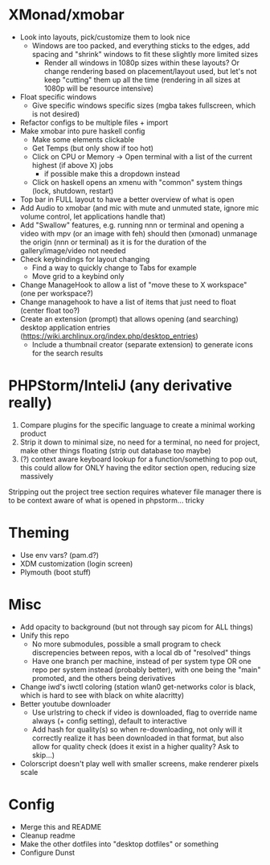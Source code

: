 # XMonad/xmobar
* Look into layouts, pick/customize them to look nice
    * Windows are too packed, and everything sticks to the edges, add spacing and "shrink" windows to fit these slightly more limited sizes
         * Render all windows in 1080p sizes within these layouts? Or change rendering based on placement/layout used, but let's not keep "cutting" them up all the time (rendering in all sizes at 1080p will be resource intensive)
* Float specific windows
    * Give specific windows specific sizes (mgba takes fullscreen, which is not desired)
* Refactor configs to be multiple files + import
* Make xmobar into pure haskell config
    * Make some elements clickable
    * Get Temps (but only show if too hot)
    * Click on CPU or Memory -> Open terminal with a list of the current highest (if above X) jobs
        * if possible make this a dropdown instead
    * Click on haskell opens an xmenu with "common" system things (lock, shutdown, restart)
* Top bar in FULL layout to have a better overview of what is open
* Add Audio to xmobar (and mic with mute and unmuted state, ignore mic volume control, let applications handle that)
* Add "Swallow" features, e.g. running nnn or terminal and opening a video with mpv (or an image with feh) should then (xmonad) unmanage the origin (nnn or terminal) as it is for the duration of the gallery/image/video not needed
* Check keybindings for layout changing
    * Find a way to quickly change to Tabs for example
    * Move grid to a keybind only
* Change ManageHook to allow a list of "move these to X workspace" (one per workspace?)
* Change managehook to have a list of items that just need to float (center float too?)
* Create an extension (prompt) that allows opening (and searching) desktop application entries (https://wiki.archlinux.org/index.php/desktop_entries)
    * Include a thumbnail creator (separate extension) to generate icons for the search results 

# PHPStorm/InteliJ (any derivative really)
1. Compare plugins for the specific language to create a minimal working product
2. Strip it down to minimal size, no need for a terminal, no need for project, make other things floating (strip out database too maybe)
3. (?) context aware keyboard lookup for a function/something to pop out, this could allow for ONLY having the editor section open, reducing size massively

Stripping out the project tree section requires whatever file manager there is to be context aware of what is opened in phpstorm... tricky

# Theming
* Use env vars? (pam.d?)
* XDM customization (login screen)
* Plymouth (boot stuff)

# Misc
* Add opacity to background (but not through say picom for ALL things)
* Unify this repo
    * No more submodules, possible a small program to check discrepencies between repos, with a local db of "resolved" things
    * Have one branch per machine, instead of per system type OR one repo per system instead (probably better), with one being the "main" promoted, and the others being derivatives
* Change iwd's iwctl coloring (station wlan0 get-networks color is black, which is hard to see with black on white alacritty)
* Better youtube downloader
    * Use urlstring to check if video is downloaded, flag to override name always (+ config setting), default to interactive
    * Add hash for quality(s) so when re-downloading, not only will it correctly realize it has been downloaded in that format, but also allow for quality check (does it exist in a higher quality? Ask to skip...)
* Colorscript doesn't play well with smaller screens, make renderer pixels scale


# Config
* Merge this and README
* Cleanup readme
* Make the other dotfiles into "desktop dotfiles" or something
* Configure Dunst


